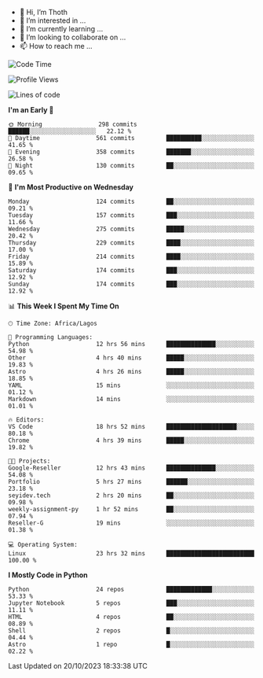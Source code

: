 <!---
thoth2357/thoth2357 is a ✨ special ✨ repository because its `README.md` (this file) appears on your GitHub profile.
You can click the Preview link to take a look at your changes.
--->

- 👋 Hi, I’m Thoth
- 👀 I’m interested in ...
- 🌱 I’m currently learning ...
- 💞️ I’m looking to collaborate on ...
- 📫 How to reach me ...




<!--START_SECTION:waka-->
![Code Time](http://img.shields.io/badge/Code%20Time-2%2C337%20hrs%2056%20mins-blue)

![Profile Views](http://img.shields.io/badge/Profile%20Views-0-blue)

![Lines of code](https://img.shields.io/badge/From%20Hello%20World%20I%27ve%20Written-30.1%20million%20lines%20of%20code-blue)

**I'm an Early 🐤** 

```text
🌞 Morning                298 commits         ██████░░░░░░░░░░░░░░░░░░░   22.12 % 
🌆 Daytime                561 commits         ██████████░░░░░░░░░░░░░░░   41.65 % 
🌃 Evening                358 commits         ███████░░░░░░░░░░░░░░░░░░   26.58 % 
🌙 Night                  130 commits         ██░░░░░░░░░░░░░░░░░░░░░░░   09.65 % 
```
📅 **I'm Most Productive on Wednesday** 

```text
Monday                   124 commits         ██░░░░░░░░░░░░░░░░░░░░░░░   09.21 % 
Tuesday                  157 commits         ███░░░░░░░░░░░░░░░░░░░░░░   11.66 % 
Wednesday                275 commits         █████░░░░░░░░░░░░░░░░░░░░   20.42 % 
Thursday                 229 commits         ████░░░░░░░░░░░░░░░░░░░░░   17.00 % 
Friday                   214 commits         ████░░░░░░░░░░░░░░░░░░░░░   15.89 % 
Saturday                 174 commits         ███░░░░░░░░░░░░░░░░░░░░░░   12.92 % 
Sunday                   174 commits         ███░░░░░░░░░░░░░░░░░░░░░░   12.92 % 
```


📊 **This Week I Spent My Time On** 

```text
🕑︎ Time Zone: Africa/Lagos

💬 Programming Languages: 
Python                   12 hrs 56 mins      ██████████████░░░░░░░░░░░   54.98 % 
Other                    4 hrs 40 mins       █████░░░░░░░░░░░░░░░░░░░░   19.83 % 
Astro                    4 hrs 26 mins       █████░░░░░░░░░░░░░░░░░░░░   18.85 % 
YAML                     15 mins             ░░░░░░░░░░░░░░░░░░░░░░░░░   01.12 % 
Markdown                 14 mins             ░░░░░░░░░░░░░░░░░░░░░░░░░   01.01 % 

🔥 Editors: 
VS Code                  18 hrs 52 mins      ████████████████████░░░░░   80.18 % 
Chrome                   4 hrs 39 mins       █████░░░░░░░░░░░░░░░░░░░░   19.82 % 

🐱‍💻 Projects: 
Google-Reseller          12 hrs 43 mins      ██████████████░░░░░░░░░░░   54.08 % 
Portfolio                5 hrs 27 mins       ██████░░░░░░░░░░░░░░░░░░░   23.18 % 
seyidev.tech             2 hrs 20 mins       ██░░░░░░░░░░░░░░░░░░░░░░░   09.98 % 
weekly-assignment-py     1 hr 52 mins        ██░░░░░░░░░░░░░░░░░░░░░░░   07.94 % 
Reseller-G               19 mins             ░░░░░░░░░░░░░░░░░░░░░░░░░   01.38 % 

💻 Operating System: 
Linux                    23 hrs 32 mins      █████████████████████████   100.00 % 
```

**I Mostly Code in Python** 

```text
Python                   24 repos            █████████████░░░░░░░░░░░░   53.33 % 
Jupyter Notebook         5 repos             ███░░░░░░░░░░░░░░░░░░░░░░   11.11 % 
HTML                     4 repos             ██░░░░░░░░░░░░░░░░░░░░░░░   08.89 % 
Shell                    2 repos             █░░░░░░░░░░░░░░░░░░░░░░░░   04.44 % 
Astro                    1 repo              █░░░░░░░░░░░░░░░░░░░░░░░░   02.22 % 
```




 Last Updated on 20/10/2023 18:33:38 UTC
<!--END_SECTION:waka-->
<!--![](http://github-profile-summary-cards.vercel.app/api/cards/profile-details?username=thoth2357&theme=2077)

![](http://github-profile-summary-cards.vercel.app/api/cards/stats?username=thoth2357&theme=2077)![](http://github-profile-summary-cards.vercel.app/api/cards/productive-time?username=thoth2357&theme=2077&utcOffset=8) -->

